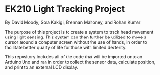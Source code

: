 # EK210 Light Tracking Project

By David Moody, Sora Kakigi, Brennan Mahoney, and Rohan Kumar

The purpose of this project is to create a system to track head movement using light sensing. This system can then further be utilized to move a cursor around a computer screen without the use of hands, in order to facilitate better quality of life for those with limited dexterity.

This repository includes all of the code that will be imported onto an Arduino Uno and ran in order to collect the sensor data, calculate position, and print to an external LCD display.



